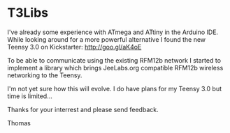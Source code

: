 T3Libs
======

I've already some experience with ATmega and ATtiny in the Arduino IDE. While looking
around for a more powerful alternative I found the new Teensy 3.0 on Kickstarter:
http://goo.gl/aK4oE

To be able to communicate using the existing RFM12b network I started to implement a
library which brings JeeLabs.org compatible RFM12b wireless networking to the Teensy.

I'm not yet sure how this will evolve. I do have plans for my Teensy 3.0 but time is
limited...

Thanks for your interrest and please send feedback.

Thomas